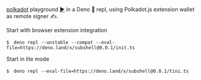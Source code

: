 [polkadot](https://deno.land/x/polkadot) playground [▶️](https://subshell.xyz) in a Deno 🦕 repl, using Polkadot.js extension wallet as remote signer ✍️. 

Start with browser extension integration
```
$　deno repl --unstable --compat --eval-file=https://deno.land/x/subshell@0.0.1/init.ts
```

Start in lite mode
```
$　deno repl --eval-file=https://deno.land/x/subshell@0.0.1/tini.ts
```
